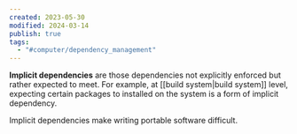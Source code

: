```yaml
---
created: 2023-05-30
modified: 2024-03-14
publish: true
tags:
  - "#computer/dependency_management"
---
```


**Implicit dependencies** are those dependencies not explicitly enforced but rather expected to meet. For example, at [[build system|build system]] level, expecting certain packages to installed on the system is a form of implicit dependency.

Implicit dependencies make writing portable software difficult.